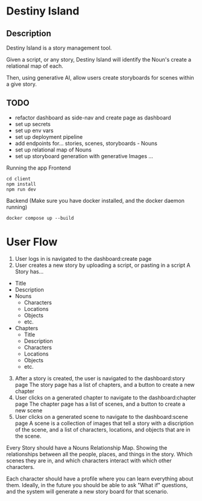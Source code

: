# Destiny Island

## Description

Destiny Island is a story management tool.

Given a script, or any story, Destiny Island will identify the Noun's create a relational map of each.

Then, using generative AI, allow users create storyboards for scenes within a give story.

## TODO
- refactor dashboard as side-nav and create page as dashboard
- set up secrets
- set up env vars
- set up deployment pipeline
- add endpoints for... stories, scenes, storyboards - Nouns
- set up relational map of Nouns
- set up storyboard generation with generative Images
...

Running the app
Frontend
```
cd client
npm install
npm run dev
```

Backend (Make sure you have docker installed, and the docker daemon running)
```
docker compose up --build
```

# User Flow

1. User logs in is navigated to the dashboard:create page
2. User creates a new story by uploading a script, or pasting in a script
A Story has...
- Title
- Description
- Nouns
    - Characters
    - Locations
    - Objects
    - etc.
- Chapters
    - Title
    - Description
    - Characters
    - Locations
    - Objects
    - etc.
3. After a story is created, the user is navigated to the dashboard:story page
The story page has a list of chapters, and a button to create a new chapter
4. User clicks on a generated chapter to navigate to the dashboard:chapter page
The chapter page has a list of scenes, and a button to create a new scene
5. User clicks on a generated scene to navigate to the dashboard:scene page
A scene is a collection of images that tell a story with a discription of the scene, and a list of characters, locations, and objects that are in the scene.

Every Story should have a Nouns Relationship Map.
Showing the relationships between all the people, places, and things in the story.
Which scenes they are in, and which characters interact with which other characters.

Each character should have a profile where you can learn everything about them.
Ideally, in the future you should be able to ask "What if" questions, and the system will generate a new story board for that scenario.